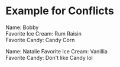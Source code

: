 # Example for Conflicts

Name: Bobby  
Favorite Ice Cream: Rum Raisin  
Favorite Candy: Candy Corn 

Name: Natalie
Favorite Ice Cream: Vanillia   
Favorite Candy: Don't like Candy lol
